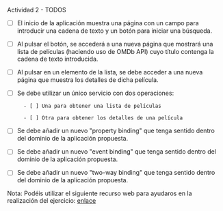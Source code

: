 Actividad 2 - TODOS

- [ ] El inicio de la aplicación muestra una página con un campo para introducir una cadena de texto y un botón para iniciar una búsqueda.

- [ ] Al pulsar el botón, se accederá a una nueva página que mostrará una lista de películas (haciendo uso de OMDb API) cuyo título contenga la cadena de texto introducida.

- [ ] Al pulsar en un elemento de la lista, se debe acceder a una nueva página que muestra los detalles de dicha película.

- [ ] Se debe utilizar un único servicio con dos operaciones:

        - [ ] Una para obtener una lista de películas

        - [ ] Otra para obtener los detalles de una película

- [ ] Se debe añadir un nuevo "property binding" que tenga sentido dentro del dominio de la aplicación propuesta.

- [ ] Se debe añadir un nuevo "event binding" que tenga sentido dentro del dominio de la aplicación propuesta.

- [ ] Se debe añadir un nuevo "two-way binding" que tenga sentido dentro del dominio de la aplicación propuesta.

Nota: Podéis utilizar el siguiente recurso web para ayudaros en la realización del ejercicio: [enlace](https://www.freecodecamp.org/news/how-to-build-your-first-ionic-4-app-with-api-calls-f6ea747dc17a/)